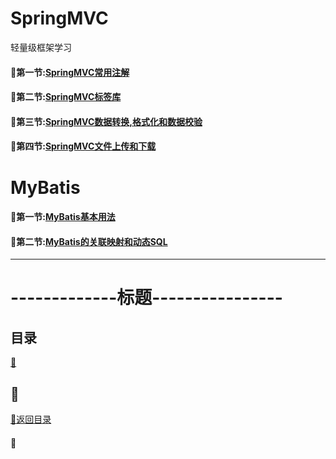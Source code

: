 # SpringMVC
轻量级框架学习

#### :seedling:第一节:<a href="SpringMVC常用注解.md">SpringMVC常用注解</a>
#### :seedling:第二节:<a href="标签库.md">SpringMVC标签库</a>
#### :seedling:第三节:<a href="数据转换,格式化和数据校验.md">SpringMVC数据转换,格式化和数据校验</a>
#### :seedling:第四节:<a href="文件上传和下载.md">SpringMVC文件上传和下载</a>

# MyBatis

#### :seedling:第一节:<a href="基本用法.md">MyBatis基本用法</a>
#### :seedling:第二节:<a href="关联映射和动态SQL.md">MyBatis的关联映射和动态SQL</a>

-------------------
# -------------标题----------------
<p id="title"></p>

## 目录
<a href="#">:chestnut:</a><br>

<p id="p1"></p>

## :ear_of_rice:
<a href="#title">:palm_tree:返回目录</a><br>
#### :herb:
